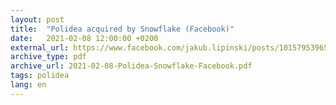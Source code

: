 ```yaml
---
layout: post
title:  "Polidea acquired by Snowflake (Facebook)"
date:   2021-02-08 12:00:00 +0200
external_url: https://www.facebook.com/jakub.lipinski/posts/10157953965021526
archive_type: pdf
archive_url: 2021-02-08-Polidea-Snowflake-Facebook.pdf
tags: polidea
lang: en
---
```

